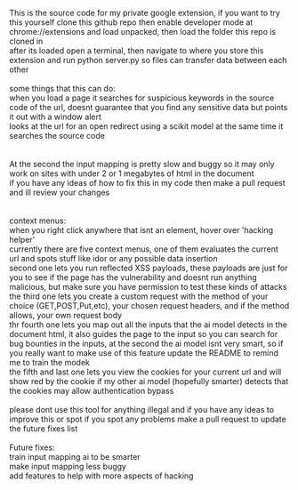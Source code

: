 This is the source code for my private google extension, if you want to try this yourself clone this github repo then enable developer mode at chrome://extensions and load unpacked, then load the folder this repo is cloned in </br>
after its loaded open a terminal, then navigate to where you store this extension and run python server.py so files can transfer data between each other
</br>
</br>
some things that this can do: </br>
when you load a page it searches for suspicious keywords in the source code of the url, doesnt guarantee that you find any sensitive data but points it out with a window alert </br>
looks at the url for an open redirect using a scikit model at the same time it searches the source code </br>
</br>
</br>
At the second the input mapping is pretty slow and buggy so it may only work on sites with under 2 or 1 megabytes of html in the document</br>
if you have any ideas of how to fix this in my code then make a pull request and ill review your changes </br> </br></br>
context menus: </br> 
when you right click anywhere that isnt an element, hover over 'hacking helper' </br>
currently there are five context menus, one of them evaluates the current url and spots stuff like idor or any possible data insertion </br>
second one lets you run reflected XSS payloads, these payloads are just for you to see if the page has the vulnerability and doesnt run anything malicious, but make sure you have permission to test these kinds of attacks </br>
the third one lets you create a custom request with the method of your choice (GET,POST,Put,etc), your chosen request headers, and if the method allows, your own request body </br>
thr fourth one lets you map out all the inputs that the ai model detects in the document html, it also guides the page to the input so you can search for bug bounties in the inputs, at the second the ai model isnt very smart, so if you really want to make use of this feature update the README to remind me to train the modek </br>
the fifth and last one lets you view the cookies for your current url and will show red by the cookie if my other ai model (hopefully smarter) detects that the cookies may allow authentication bypass
</br>
</br>
please dont use this tool for anything illegal and if you have any ideas to improve this or spot if you spot any problems make a pull request to update the future fixes list
</br></br>
Future fixes: </br>
train input mapping ai to be smarter </br>
make input mapping less buggy </br>
add features to help with more aspects of hacking
</br> </br>
